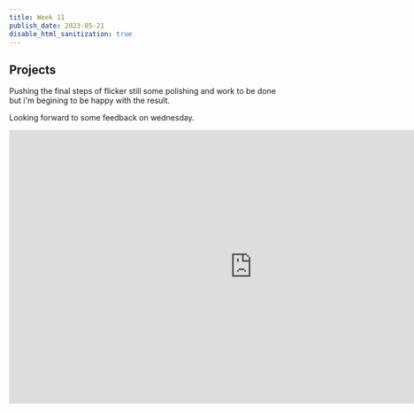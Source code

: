 ```yaml
---
title: Week 11
publish_date: 2023-05-21
disable_html_sanitization: true
---
```



## Projects



Pushing the final steps of flicker still some polishing and work to be done but i'm begining to be happy with the result.

Looking forward to some feedback on wednesday.

<iframe width="878" height="494" src="https://www.youtube.com/embed/Nn7hTC5zHMo" title="flicker_4" frameborder="0" allow="accelerometer; autoplay; clipboard-write; encrypted-media; gyroscope; picture-in-picture; web-share" allowfullscreen></iframe>